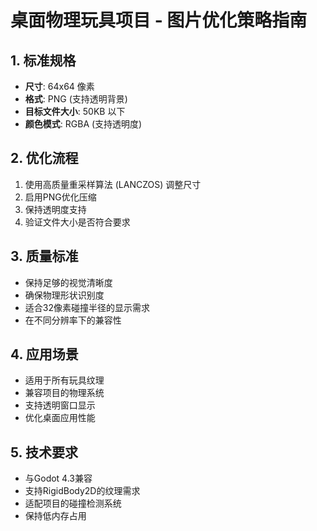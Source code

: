 
# 桌面物理玩具项目 - 图片优化策略指南

## 1. 标准规格
- **尺寸**: 64x64 像素
- **格式**: PNG (支持透明背景)
- **目标文件大小**: 50KB 以下
- **颜色模式**: RGBA (支持透明度)

## 2. 优化流程
1. 使用高质量重采样算法 (LANCZOS) 调整尺寸
2. 启用PNG优化压缩
3. 保持透明度支持
4. 验证文件大小是否符合要求

## 3. 质量标准
- 保持足够的视觉清晰度
- 确保物理形状识别度
- 适合32像素碰撞半径的显示需求
- 在不同分辨率下的兼容性

## 4. 应用场景
- 适用于所有玩具纹理
- 兼容项目的物理系统
- 支持透明窗口显示
- 优化桌面应用性能

## 5. 技术要求
- 与Godot 4.3兼容
- 支持RigidBody2D的纹理需求
- 适配项目的碰撞检测系统
- 保持低内存占用

